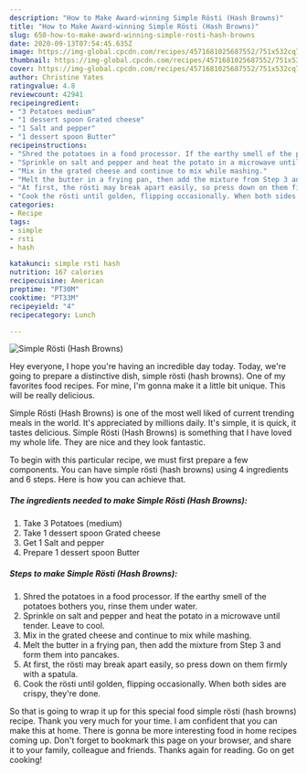 ```yaml
---
description: "How to Make Award-winning Simple Rösti (Hash Browns)"
title: "How to Make Award-winning Simple Rösti (Hash Browns)"
slug: 650-how-to-make-award-winning-simple-rosti-hash-browns
date: 2020-09-13T07:54:45.635Z
image: https://img-global.cpcdn.com/recipes/4571681025687552/751x532cq70/simple-rosti-hash-browns-recipe-main-photo.jpg
thumbnail: https://img-global.cpcdn.com/recipes/4571681025687552/751x532cq70/simple-rosti-hash-browns-recipe-main-photo.jpg
cover: https://img-global.cpcdn.com/recipes/4571681025687552/751x532cq70/simple-rosti-hash-browns-recipe-main-photo.jpg
author: Christine Yates
ratingvalue: 4.8
reviewcount: 42941
recipeingredient:
- "3 Potatoes medium"
- "1 dessert spoon Grated cheese"
- "1 Salt and pepper"
- "1 dessert spoon Butter"
recipeinstructions:
- "Shred the potatoes in a food processor. If the earthy smell of the potatoes bothers you, rinse them under water."
- "Sprinkle on salt and pepper and heat the potato in a microwave until tender. Leave to cool."
- "Mix in the grated cheese and continue to mix while mashing."
- "Melt the butter in a frying pan, then add the mixture from Step 3 and form them into pancakes."
- "At first, the rösti may break apart easily, so press down on them firmly with a spatula."
- "Cook the rösti until golden, flipping occasionally. When both sides are crispy, they&#39;re done."
categories:
- Recipe
tags:
- simple
- rsti
- hash

katakunci: simple rsti hash 
nutrition: 167 calories
recipecuisine: American
preptime: "PT30M"
cooktime: "PT33M"
recipeyield: "4"
recipecategory: Lunch

---
```



![Simple Rösti (Hash Browns)](https://img-global.cpcdn.com/recipes/4571681025687552/751x532cq70/simple-rosti-hash-browns-recipe-main-photo.jpg)

Hey everyone, I hope you're having an incredible day today. Today, we're going to prepare a distinctive dish, simple rösti (hash browns). One of my favorites food recipes. For mine, I'm gonna make it a little bit unique. This will be really delicious.



Simple Rösti (Hash Browns) is one of the most well liked of current trending meals in the world. It's appreciated by millions daily. It's simple, it is quick, it tastes delicious. Simple Rösti (Hash Browns) is something that I have loved my whole life. They are nice and they look fantastic.


To begin with this particular recipe, we must first prepare a few components. You can have simple rösti (hash browns) using 4 ingredients and 6 steps. Here is how you can achieve that.

<!--inarticleads1-->

##### The ingredients needed to make Simple Rösti (Hash Browns):

1. Take 3 Potatoes (medium)
1. Take 1 dessert spoon Grated cheese
1. Get 1 Salt and pepper
1. Prepare 1 dessert spoon Butter




<!--inarticleads2-->

##### Steps to make Simple Rösti (Hash Browns):

1. Shred the potatoes in a food processor. If the earthy smell of the potatoes bothers you, rinse them under water.
1. Sprinkle on salt and pepper and heat the potato in a microwave until tender. Leave to cool.
1. Mix in the grated cheese and continue to mix while mashing.
1. Melt the butter in a frying pan, then add the mixture from Step 3 and form them into pancakes.
1. At first, the rösti may break apart easily, so press down on them firmly with a spatula.
1. Cook the rösti until golden, flipping occasionally. When both sides are crispy, they&#39;re done.




So that is going to wrap it up for this special food simple rösti (hash browns) recipe. Thank you very much for your time. I am confident that you can make this at home. There is gonna be more interesting food in home recipes coming up. Don't forget to bookmark this page on your browser, and share it to your family, colleague and friends. Thanks again for reading. Go on get cooking!
